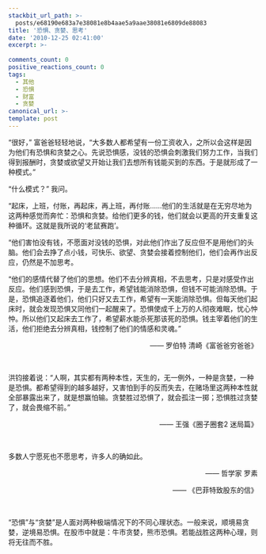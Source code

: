 ```yaml
---
stackbit_url_path: >-
  posts/e68190e683a7e38081e8b4aae5a9aae38081e6809de88083
title: '恐惧、贪婪、思考'
date: '2010-12-25 02:41:00'
excerpt: >-
  
comments_count: 0
positive_reactions_count: 0
tags: 
  - 其他
  - 恐惧
  - 财富
  - 贪婪
canonical_url: >-
template: post
---
```

<p>“很好，” 富爸爸轻轻地说，“大多数人都希望有一份工资收入，之所以会这样是因为他们有恐惧和贪婪之心。先说恐惧感，没钱的恐惧会刺激我们努力工作，当我们得到报酬时，贪婪或欲望又开始让我们去想所有钱能买到的东西。于是就形成了一种模式。”</p>  <p>“什么模式？” 我问。</p>  <p>“起床，上班，付账，再起床，再上班，再付账……他们的生活就是在无穷尽地为这两种感觉而奔忙：恐惧和贪婪。给他们更多的钱，他们就会以更高的开支重复这种循环。这就是我所说的‘老鼠赛跑’。</p>  <p>“他们害怕没有钱，不愿面对没钱的恐惧，对此他们作出了反应但不是用他们的头脑。他们会去挣了点小钱，可快乐、欲望、贪婪会接着控制他们，他们会再作出反应，仍然是不加思考。</p>  <p>“他们的感情代替了他们的思想。他们不去分辨真相，不去思考，只是对感受作出反应。他们感到恐惧，于是去工作，希望钱能消除恐惧，但钱不可能消除恐惧。于是，恐惧追逐着他们，他们只好又去工作，希望有一天能消除恐惧。但每天他们起床时，就会发现恐惧又同他们一起醒来了。恐惧使成千上万的人彻夜难眠，忧心忡忡。所以他们又起床去工作了，希望薪水能杀死那该死的恐惧。钱主宰着他们的生活，他们拒绝去分辨真相，钱控制了他们的情感和灵魂。”</p>  <p align="right">—— 罗伯特 清崎《富爸爸穷爸爸》</p>  <p>&#160;</p>  <p>洪钧接着说：“人啊，其实都有两种本性，天生的，无一例外，一种是贪婪，一种是恐惧。都希望得到的越多越好，又害怕到手的反而失去，在赌场里这两种本性就全部暴露出来了，就是想赢怕输。贪婪胜过恐惧了，就会孤注一掷；恐惧胜过贪婪了，就会畏缩不前。”</p>  <p align="right">—— 王强《圈子圈套2 迷局篇》</p>  <p align="right">&#160;</p>  <p align="left">多数人宁愿死也不愿思考，许多人的确如此。</p>  <p align="right">—— 哲学家 罗素</p>  <p align="right">—— 《巴菲特致股东的信》</p>  <p align="right">&#160;</p>  <p align="left">“恐惧”与“贪婪”是人面对两种极端情况下的不同心理状态。一般来说，顺境易贪婪，逆境易恐惧。在股市中就是：牛市贪婪，熊市恐惧。若能战胜这两种心理，则将无往而不胜。</p>